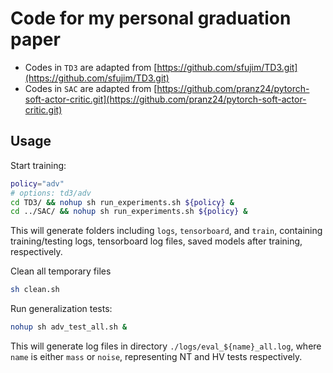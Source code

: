 # Code for my personal graduation paper

- Codes in `TD3` are adapted from [https://github.com/sfujim/TD3.git](https://github.com/sfujim/TD3.git)
- Codes in `SAC` are adapted from [https://github.com/pranz24/pytorch-soft-actor-critic.git](https://github.com/pranz24/pytorch-soft-actor-critic.git)

## Usage

Start training:
```bash
policy="adv"
# options: td3/adv
cd TD3/ && nohup sh run_experiments.sh ${policy} &
cd ../SAC/ && nohup sh run_experiments.sh ${policy} &
```
This will generate folders including `logs`, `tensorboard`, and `train`,
containing training/testing logs, tensorboard log files, saved models after training, respectively.

Clean all temporary files
```bash
sh clean.sh
```

Run generalization tests:
```bash
nohup sh adv_test_all.sh &
```
This will generate log files in directory `./logs/eval_${name}_all.log`,
where `name` is either `mass` or `noise`, representing NT and HV tests respectively.
